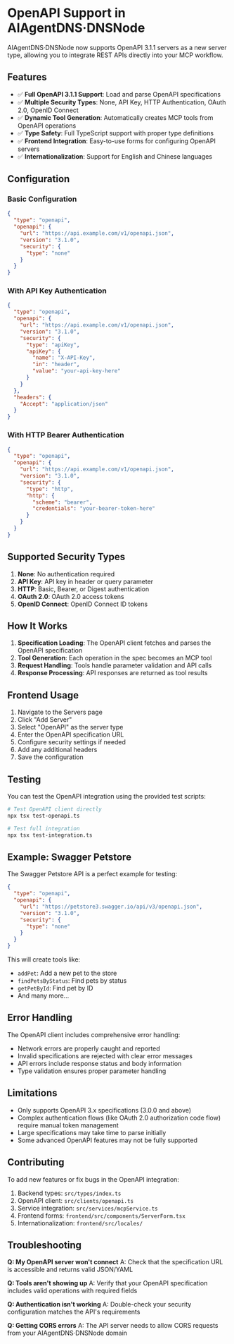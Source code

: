 # OpenAPI Support in AIAgentDNS·DNSNode

AIAgentDNS·DNSNode now supports OpenAPI 3.1.1 servers as a new server type, allowing you to integrate REST APIs directly into your MCP workflow.

## Features

- ✅ **Full OpenAPI 3.1.1 Support**: Load and parse OpenAPI specifications
- ✅ **Multiple Security Types**: None, API Key, HTTP Authentication, OAuth 2.0, OpenID Connect
- ✅ **Dynamic Tool Generation**: Automatically creates MCP tools from OpenAPI operations
- ✅ **Type Safety**: Full TypeScript support with proper type definitions
- ✅ **Frontend Integration**: Easy-to-use forms for configuring OpenAPI servers
- ✅ **Internationalization**: Support for English and Chinese languages

## Configuration

### Basic Configuration

```json
{
  "type": "openapi",
  "openapi": {
    "url": "https://api.example.com/v1/openapi.json",
    "version": "3.1.0",
    "security": {
      "type": "none"
    }
  }
}
```

### With API Key Authentication

```json
{
  "type": "openapi",
  "openapi": {
    "url": "https://api.example.com/v1/openapi.json",
    "version": "3.1.0",
    "security": {
      "type": "apiKey",
      "apiKey": {
        "name": "X-API-Key",
        "in": "header",
        "value": "your-api-key-here"
      }
    }
  },
  "headers": {
    "Accept": "application/json"
  }
}
```

### With HTTP Bearer Authentication

```json
{
  "type": "openapi",
  "openapi": {
    "url": "https://api.example.com/v1/openapi.json",
    "version": "3.1.0",
    "security": {
      "type": "http",
      "http": {
        "scheme": "bearer",
        "credentials": "your-bearer-token-here"
      }
    }
  }
}
```

## Supported Security Types

1. **None**: No authentication required
2. **API Key**: API key in header or query parameter
3. **HTTP**: Basic, Bearer, or Digest authentication
4. **OAuth 2.0**: OAuth 2.0 access tokens
5. **OpenID Connect**: OpenID Connect ID tokens

## How It Works

1. **Specification Loading**: The OpenAPI client fetches and parses the OpenAPI specification
2. **Tool Generation**: Each operation in the spec becomes an MCP tool
3. **Request Handling**: Tools handle parameter validation and API calls
4. **Response Processing**: API responses are returned as tool results

## Frontend Usage

1. Navigate to the Servers page
2. Click "Add Server"
3. Select "OpenAPI" as the server type
4. Enter the OpenAPI specification URL
5. Configure security settings if needed
6. Add any additional headers
7. Save the configuration

## Testing

You can test the OpenAPI integration using the provided test scripts:

```bash
# Test OpenAPI client directly
npx tsx test-openapi.ts

# Test full integration
npx tsx test-integration.ts
```

## Example: Swagger Petstore

The Swagger Petstore API is a perfect example for testing:

```json
{
  "type": "openapi",
  "openapi": {
    "url": "https://petstore3.swagger.io/api/v3/openapi.json",
    "version": "3.1.0",
    "security": {
      "type": "none"
    }
  }
}
```

This will create tools like:

- `addPet`: Add a new pet to the store
- `findPetsByStatus`: Find pets by status
- `getPetById`: Find pet by ID
- And many more...

## Error Handling

The OpenAPI client includes comprehensive error handling:

- Network errors are properly caught and reported
- Invalid specifications are rejected with clear error messages
- API errors include response status and body information
- Type validation ensures proper parameter handling

## Limitations

- Only supports OpenAPI 3.x specifications (3.0.0 and above)
- Complex authentication flows (like OAuth 2.0 authorization code flow) require manual token management
- Large specifications may take time to parse initially
- Some advanced OpenAPI features may not be fully supported

## Contributing

To add new features or fix bugs in the OpenAPI integration:

1. Backend types: `src/types/index.ts`
2. OpenAPI client: `src/clients/openapi.ts`
3. Service integration: `src/services/mcpService.ts`
4. Frontend forms: `frontend/src/components/ServerForm.tsx`
5. Internationalization: `frontend/src/locales/`

## Troubleshooting

**Q: My OpenAPI server won't connect**
A: Check that the specification URL is accessible and returns valid JSON/YAML

**Q: Tools aren't showing up**
A: Verify that your OpenAPI specification includes valid operations with required fields

**Q: Authentication isn't working**
A: Double-check your security configuration matches the API's requirements

**Q: Getting CORS errors**
A: The API server needs to allow CORS requests from your AIAgentDNS·DNSNode domain
